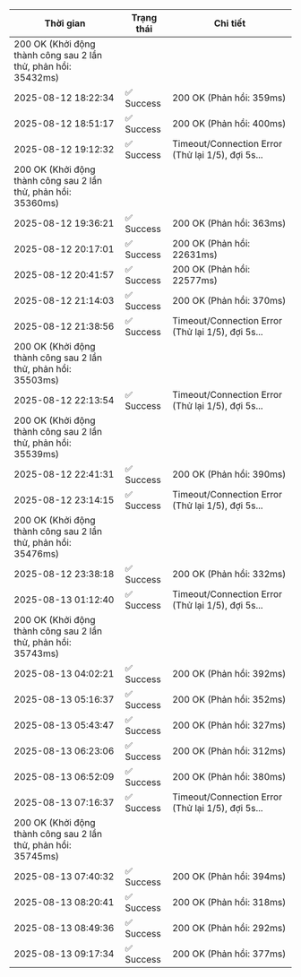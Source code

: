 | Thời gian | Trạng thái | Chi tiết |
|---|---|---|
200 OK (Khởi động thành công sau 2 lần thử, phản hồi: 35432ms) |
| 2025-08-12 18:22:34 | ✅ Success | 200 OK (Phản hồi: 359ms) |
| 2025-08-12 18:51:17 | ✅ Success | 200 OK (Phản hồi: 400ms) |
| 2025-08-12 19:12:32 | ✅ Success | Timeout/Connection Error (Thử lại 1/5), đợi 5s...
200 OK (Khởi động thành công sau 2 lần thử, phản hồi: 35360ms) |
| 2025-08-12 19:36:21 | ✅ Success | 200 OK (Phản hồi: 363ms) |
| 2025-08-12 20:17:01 | ✅ Success | 200 OK (Phản hồi: 22631ms) |
| 2025-08-12 20:41:57 | ✅ Success | 200 OK (Phản hồi: 22577ms) |
| 2025-08-12 21:14:03 | ✅ Success | 200 OK (Phản hồi: 370ms) |
| 2025-08-12 21:38:56 | ✅ Success | Timeout/Connection Error (Thử lại 1/5), đợi 5s...
200 OK (Khởi động thành công sau 2 lần thử, phản hồi: 35503ms) |
| 2025-08-12 22:13:54 | ✅ Success | Timeout/Connection Error (Thử lại 1/5), đợi 5s...
200 OK (Khởi động thành công sau 2 lần thử, phản hồi: 35539ms) |
| 2025-08-12 22:41:31 | ✅ Success | 200 OK (Phản hồi: 390ms) |
| 2025-08-12 23:14:15 | ✅ Success | Timeout/Connection Error (Thử lại 1/5), đợi 5s...
200 OK (Khởi động thành công sau 2 lần thử, phản hồi: 35476ms) |
| 2025-08-12 23:38:18 | ✅ Success | 200 OK (Phản hồi: 332ms) |
| 2025-08-13 01:12:40 | ✅ Success | Timeout/Connection Error (Thử lại 1/5), đợi 5s...
200 OK (Khởi động thành công sau 2 lần thử, phản hồi: 35743ms) |
| 2025-08-13 04:02:21 | ✅ Success | 200 OK (Phản hồi: 392ms) |
| 2025-08-13 05:16:37 | ✅ Success | 200 OK (Phản hồi: 352ms) |
| 2025-08-13 05:43:47 | ✅ Success | 200 OK (Phản hồi: 327ms) |
| 2025-08-13 06:23:06 | ✅ Success | 200 OK (Phản hồi: 312ms) |
| 2025-08-13 06:52:09 | ✅ Success | 200 OK (Phản hồi: 380ms) |
| 2025-08-13 07:16:37 | ✅ Success | Timeout/Connection Error (Thử lại 1/5), đợi 5s...
200 OK (Khởi động thành công sau 2 lần thử, phản hồi: 35745ms) |
| 2025-08-13 07:40:32 | ✅ Success | 200 OK (Phản hồi: 394ms) |
| 2025-08-13 08:20:41 | ✅ Success | 200 OK (Phản hồi: 318ms) |
| 2025-08-13 08:49:36 | ✅ Success | 200 OK (Phản hồi: 292ms) |
| 2025-08-13 09:17:34 | ✅ Success | 200 OK (Phản hồi: 377ms) |
